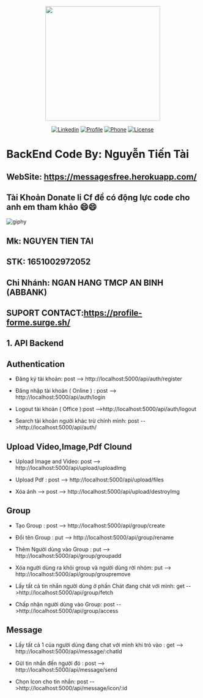 <p align="center"><a href="https://profile-forme.surge.sh" target="_blank"><img src="https://res.cloudinary.com/ecommerce2021/image/upload/v1659065987/avatar/logo_begsn1.png" width="300"></a></p>

<p align="center">
<a href="https://www.linkedin.com/in/tai-nguyen-tien-787545213/"><img src="https://img.icons8.com/color/48/000000/linkedin-circled--v1.png" alt="Linkedin"></a>
<a href="https://profile-forme.surge.sh"><img src="https://img.icons8.com/color/48/000000/internet--v1.png" alt="Profile"></a>
<a href="tel:0798805741"><img src="https://img.icons8.com/color/48/000000/apple-phone.png" alt="Phone"></a>
<a href = "mailto:nguyentientai10@gmail.com"><img src="https://img.icons8.com/fluency/48/000000/send-mass-email.png" alt="License"></a>
</p>
 
# BackEnd Code By: Nguyễn Tiến Tài

## WebSite: https://messagesfree.herokuapp.com/

## Tài Khoản Donate li Cf để có động lực code cho anh em tham khảo 😄😄

![giphy](https://3.bp.blogspot.com/-SzGvXn2sTmw/V6k-90GH3ZI/AAAAAAAAIsk/Q678Pil-0kITLPa3fD--JkNdnJVKi_BygCLcB/s1600/cf10-fbc08%2B%25281%2529.gif)

## Mk: NGUYEN TIEN TAI

## STK: 1651002972052

## Chi Nhánh: NGAN HANG TMCP AN BINH (ABBANK)

## SUPORT CONTACT:https://profile-forme.surge.sh/
 
## 1. API Backend

## Authentication

- Đăng ký tài khoản: post --> http://localhost:5000/api/auth/register

- Đăng nhập tài khoản ( Online ) : post --> http://localhost:5000/api/auth/login

- Logout tài khoản ( Office ):post -->http://localhost:5000/api/auth/logout

- Search tài khoản người khác trừ chính mình: post -->http://localhost:5000/api/auth/

## Upload Video,Image,Pdf Clound

- Upload Image and Video: post --> http://localhost:5000/api/upload/uploadImg

- Upload Pdf : post --> http://localhost:5000/api/upload/files

- Xóa ảnh -->   post --> http://localhost:5000/api/upload/destroyImg

## Group

- Tạo Group : post --> http://localhost:5000/api/group/create

- Đổi tên Group : put --> http://localhost:5000/api/group/rename

- Thêm Người dùng vào  Group : put --> http://localhost:5000/api/group/groupadd

- Xóa người dùng ra khỏi group và người dùng rời nhóm: put --> http://localhost:5000/api/group/groupremove

- Lấy tất cả tin nhắn người dùng ở phần Chát đang chát với mình: get -->http://localhost:5000/api/group/fetch

- Chấp nhận người dùng vào Group: post -->http://localhost:5000/api/group/access

## Message

- Lấy tất cả 1 của người dùng đang chat với mình khi trỏ vào : get --> http://localhost:5000/api/message/:chatId

- Gửi tin nhắn đến người đó : post --> http://localhost:5000/api/message/send

- Chọn Icon cho tin nhắn: post -->http://localhost:5000/api/message/icon/:id
